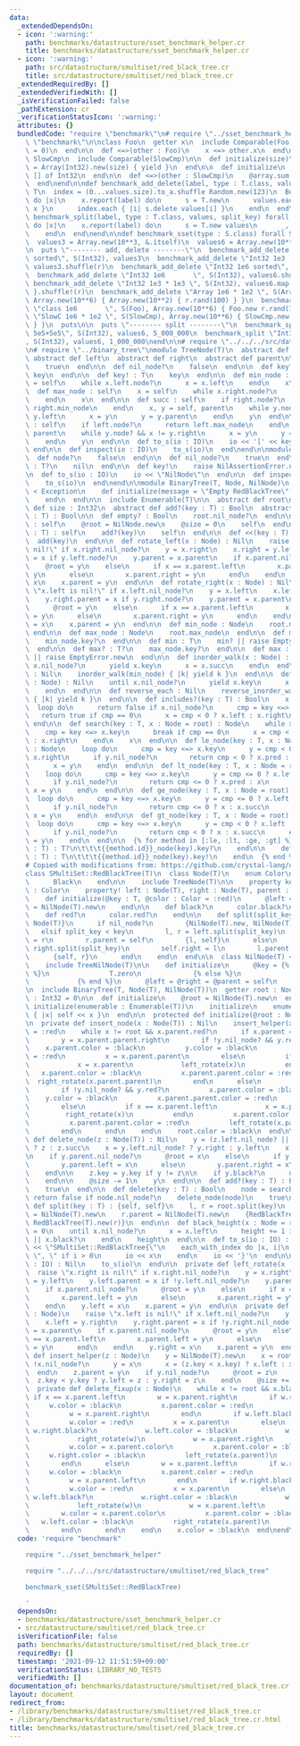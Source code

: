 ```yaml
---
data:
  _extendedDependsOn:
  - icon: ':warning:'
    path: benchmarks/datastructure/sset_benchmark_helper.cr
    title: benchmarks/datastructure/sset_benchmark_helper.cr
  - icon: ':warning:'
    path: src/datastructure/smultiset/red_black_tree.cr
    title: src/datastructure/smultiset/red_black_tree.cr
  _extendedRequiredBy: []
  _extendedVerifiedWith: []
  _isVerificationFailed: false
  _pathExtension: cr
  _verificationStatusIcon: ':warning:'
  attributes: {}
  bundledCode: "require \"benchmark\"\n# require \"../sset_benchmark_helper\"\nrequire\
    \ \"benchmark\"\n\nclass Foo\n  getter x\n  include Comparable(Foo)\n\n  def initialize(@x\
    \ = 0)\n  end\n\n  def <=>(other : Foo)\n    x <=> other.x\n  end\nend\n\nclass\
    \ SlowCmp\n  include Comparable(SlowCmp)\n\n  def initialize(size)\n    @array\
    \ = Array(Int32).new(size) { yield }\n  end\n\n  def initialize\n    @array =\
    \ [] of Int32\n  end\n\n  def <=>(other : SlowCmp)\n    @array.sum <=> other.@array.sum\n\
    \  end\nend\n\ndef benchmark_add_delete(label, type : T.class, values) forall\
    \ T\n  index = (0...values.size).to_a.shuffle Random.new(123)\n  Benchmark.ips\
    \ do |x|\n    x.report(label) do\n      s = T.new\n      values.each { |x| s.add\
    \ x }\n      index.each { |i| s.delete values[i] }\n    end\n  end\nend\n\ndef\
    \ benchmark_split(label, type : T.class, values, split_key) forall T\n  Benchmark.ips\
    \ do |x|\n    x.report(label) do\n      s = T.new values\n      _, _ = s.split(split_key)\n\
    \    end\n  end\nend\n\ndef benchmark_sset(type : S.class) forall S\n  r = Random.new(12345)\n\
    \  values3 = Array.new(10**3, &.itself)\n  values6 = Array.new(10**6, &.itself)\n\
    \n  puts \"-------- add, delete --------\"\n  benchmark_add_delete \"Int32 1e3\
    \ sorted\", S(Int32), values3\n  benchmark_add_delete \"Int32 1e3       \", S(Int32),\
    \ values3.shuffle(r)\n  benchmark_add_delete \"Int32 1e6 sorted\", S(Int32), values6\n\
    \  benchmark_add_delete \"Int32 1e6       \", S(Int32), values6.shuffle(r)\n \
    \ benchmark_add_delete \"Int32 1e3 * 1e3 \", S(Int32), values6.map { |x| x % 1000\
    \ }.shuffle!(r)\n  benchmark_add_delete \"Array 1e6 * 1e2 \", S(Array(Int32)),\
    \ Array.new(10**6) { Array.new(10**2) { r.rand(100) } }\n  benchmark_add_delete\
    \ \"class 1e6       \", S(Foo), Array.new(10**6) { Foo.new r.rand(100) }\n  benchmark_add_delete\
    \ \"SlowC 1e6 * 1e2 \", S(SlowCmp), Array.new(10**6) { SlowCmp.new(100) { r.rand(100)\
    \ } }\n  puts\n\n  puts \"-------- split --------\"\n  benchmark_split \"Int32\
    \ 5e5+5e5\", S(Int32), values6, 5_000_000\n  benchmark_split \"Int32 1e5+9e5\"\
    , S(Int32), values6, 1_000_000\nend\n\n# require \"../../../src/datastructure/smultiset/red_black_tree\"\
    \n# require \"../binary_tree\"\nmodule TreeNode(T)\n  abstract def key : T\n \
    \ abstract def left\n  abstract def right\n  abstract def parent\n\n  def node?\n\
    \    true\n  end\n\n  def nil_node?\n    false\n  end\n\n  def key? : T?\n   \
    \ key\n  end\n\n  def key! : T\n    key\n  end\n\n  def min_node : self\n    x\
    \ = self\n    while x.left.node?\n      x = x.left\n    end\n    x\n  end\n\n\
    \  def max_node : self\n    x = self\n    while x.right.node?\n      x = x.right\n\
    \    end\n    x\n  end\n\n  def succ : self\n    if right.node?\n      return\
    \ right.min_node\n    end\n    x, y = self, parent\n    while y.node? && x !=\
    \ y.left\n      x = y\n      y = y.parent\n    end\n    y\n  end\n\n  def pred\
    \ : self\n    if left.node?\n      return left.max_node\n    end\n    x, y = self,\
    \ parent\n    while y.node? && x != y.right\n      x = y\n      y = y.parent\n\
    \    end\n    y\n  end\n\n  def to_s(io : IO)\n    io << '[' << key << ']'\n \
    \ end\n\n  def inspect(io : IO)\n    to_s(io)\n  end\nend\n\nmodule TreeNilNode(T)\n\
    \  def node?\n    false\n  end\n\n  def nil_node?\n    true\n  end\n\n  def key?\
    \ : T?\n    nil\n  end\n\n  def key!\n    raise NilAssertionError.new\n  end\n\
    \n  def to_s(io : IO)\n    io << \"NilNode\"\n  end\n\n  def inspect(io : IO)\n\
    \    to_s(io)\n  end\nend\n\nmodule BinaryTree(T, Node, NilNode)\n  class EmptyError\
    \ < Exception\n    def initialize(message = \"Empty RedBlackTree\")\n      super(message)\n\
    \    end\n  end\n\n  include Enumerable(T)\n\n  abstract def root\n  abstract\
    \ def size : Int32\n  abstract def add?(key : T) : Bool\n  abstract def delete(key\
    \ : T) : Bool\n\n  def empty? : Bool\n    root.nil_node?\n  end\n\n  def clear\
    \ : self\n    @root = NilNode.new\n    @size = 0\n    self\n  end\n\n  def add(key\
    \ : T) : self\n    add?(key)\n    self\n  end\n\n  def <<(key : T) : self\n  \
    \  add(key)\n  end\n\n  def rotate_left(x : Node) : Nil\n    raise \"x.right is\
    \ nil!\" if x.right.nil_node?\n    y = x.right\n    x.right = y.left\n    y.left.parent\
    \ = x if y.left.node?\n    y.parent = x.parent\n    if x.parent.nil_node?\n  \
    \    @root = y\n    else\n      if x == x.parent.left\n        x.parent.left =\
    \ y\n      else\n        x.parent.right = y\n      end\n    end\n    y.left =\
    \ x\n    x.parent = y\n  end\n\n  def rotate_right(x : Node) : Nil\n    raise\
    \ \"x.left is nil!\" if x.left.nil_node?\n    y = x.left\n    x.left = y.right\n\
    \    y.right.parent = x if y.right.node?\n    y.parent = x.parent\n    if x.parent.nil_node?\n\
    \      @root = y\n    else\n      if x == x.parent.left\n        x.parent.left\
    \ = y\n      else\n        x.parent.right = y\n      end\n    end\n    y.right\
    \ = x\n    x.parent = y\n  end\n\n  def min_node : Node\n    root.min_node\n \
    \ end\n\n  def max_node : Node\n    root.max_node\n  end\n\n  def min? : T?\n\
    \    min_node.key?\n  end\n\n  def min : T\n    min? || raise EmptyError.new\n\
    \  end\n\n  def max? : T?\n    max_node.key?\n  end\n\n  def max : T\n    max?\
    \ || raise EmptyError.new\n  end\n\n  def inorder_walk(x : Node) : Nil\n    until\
    \ x.nil_node?\n      yield x.key\n      x = x.succ\n    end\n  end\n\n  def each\
    \ : Nil\n    inorder_walk(min_node) { |k| yield k }\n  end\n\n  def reverse_inorder_walk(x\
    \ : Node) : Nil\n    until x.nil_node?\n      yield x.key\n      x = x.pred\n\
    \    end\n  end\n\n  def reverse_each : Nil\n    reverse_inorder_walk(max_node)\
    \ { |k| yield k }\n  end\n\n  def includes?(key : T) : Bool\n    x = root\n  \
    \  loop do\n      return false if x.nil_node?\n      cmp = key <=> x.key\n   \
    \   return true if cmp == 0\n      x = cmp < 0 ? x.left : x.right\n    end\n \
    \ end\n\n  def search(key : T, x : Node = root) : Node\n    while x.node?\n  \
    \    cmp = key <=> x.key\n      break if cmp == 0\n      x = cmp < 0 ? x.left\
    \ : x.right\n    end\n    x\n  end\n\n  def le_node(key : T, x : Node = root)\
    \ : Node\n    loop do\n      cmp = key <=> x.key\n      y = cmp < 0 ? x.left :\
    \ x.right\n      if y.nil_node?\n        return cmp < 0 ? x.pred : x\n      end\n\
    \      x = y\n    end\n  end\n\n  def lt_node(key : T, x : Node = root) : Node\n\
    \    loop do\n      cmp = key <=> x.key\n      y = cmp <= 0 ? x.left : x.right\n\
    \      if y.nil_node?\n        return cmp <= 0 ? x.pred : x\n      end\n     \
    \ x = y\n    end\n  end\n\n  def ge_node(key : T, x : Node = root) : Node\n  \
    \  loop do\n      cmp = key <=> x.key\n      y = cmp <= 0 ? x.left : x.right\n\
    \      if y.nil_node?\n        return cmp <= 0 ? x : x.succ\n      end\n     \
    \ x = y\n    end\n  end\n\n  def gt_node(key : T, x : Node = root) : Node\n  \
    \  loop do\n      cmp = key <=> x.key\n      y = cmp < 0 ? x.left : x.right\n\
    \      if y.nil_node?\n        return cmp < 0 ? x : x.succ\n      end\n      x\
    \ = y\n    end\n  end\n\n  {% for method in [:le, :lt, :ge, :gt] %}\n    def {{method.id}}(key\
    \ : T) : T?\n\t\t\t{{method.id}}_node(key).key?\n    end\n\n    def {{method.id}}!(key\
    \ : T) : T\n\t\t\t{{method.id}}_node(key).key!\n    end\n  {% end %}\nend\n\n\
    # Copied with modifications from: https://github.com/crystal-lang/crystal/blob/1.1.1/samples/red_black_tree.cr\n\
    class SMultiSet::RedBlackTree(T)\n  class Node(T)\n    enum Color\n      Red\n\
    \      Black\n    end\n\n    include TreeNode(T)\n\n    property key : T, color\
    \ : Color\n    property! left : Node(T), right : Node(T), parent : Node(T)\n\n\
    \    def initialize(@key : T, @color : Color = :red)\n      @left = @right = @parent\
    \ = NilNode(T).new\n    end\n\n    def black?\n      color.black?\n    end\n\n\
    \    def red?\n      color.red?\n    end\n\n    def split(split_key : T) : {Node(T),\
    \ Node(T)}\n      if nil_node?\n        {NilNode(T).new, NilNode(T).new}\n   \
    \   elsif split_key < key\n        l, r = left.split(split_key)\n        self.left\
    \ = r\n        r.parent = self\n        {l, self}\n      else\n        l, r =\
    \ right.split(split_key)\n        self.right = l\n        l.parent = self\n  \
    \      {self, r}\n      end\n    end\n  end\n\n  class NilNode(T) < Node(T)\n\
    \    include TreeNilNode(T)\n\n    def initialize\n      @key = {% if T.class.has_method?(:zero)\
    \ %}\n               T.zero\n             {% else %}\n               T.new\n \
    \            {% end %}\n      @left = @right = @parent = self\n    end\n  end\n\
    \n  include BinaryTree(T, Node(T), NilNode(T))\n  getter root : Node(T), size\
    \ : Int32 = 0\n\n  def initialize\n    @root = NilNode(T).new\n  end\n\n  def\
    \ initialize(enumerable : Enumerable(T))\n    initialize\n    enumerable.each\
    \ { |x| self << x }\n  end\n\n  protected def initialize(@root : Node(T))\n  end\n\
    \n  private def insert_node(x : Node(T)) : Nil\n    insert_helper(x)\n\n    x.color\
    \ = :red\n    while x != root && x.parent.red?\n      if x.parent == x.parent.parent.left\n\
    \        y = x.parent.parent.right\n        if !y.nil_node? && y.red?\n      \
    \    x.parent.color = :black\n          y.color = :black\n          x.parent.parent.color\
    \ = :red\n          x = x.parent.parent\n        else\n          if x == x.parent.right\n\
    \            x = x.parent\n            left_rotate(x)\n          end\n       \
    \   x.parent.color = :black\n          x.parent.parent.color = :red\n        \
    \  right_rotate(x.parent.parent)\n        end\n      else\n        y = x.parent.parent.left\n\
    \        if !y.nil_node? && y.red?\n          x.parent.color = :black\n      \
    \    y.color = :black\n          x.parent.parent.color = :red\n          x = x.parent.parent\n\
    \        else\n          if x == x.parent.left\n            x = x.parent\n   \
    \         right_rotate(x)\n          end\n          x.parent.color = :black\n\
    \          x.parent.parent.color = :red\n          left_rotate(x.parent.parent)\n\
    \        end\n      end\n    end\n    root.color = :black\n  end\n\n  private\
    \ def delete_node(z : Node(T)) : Nil\n    y = (z.left.nil_node? || z.right.nil_node?)\
    \ ? z : z.succ\n    x = y.left.nil_node? ? y.right : y.left\n    x.parent = y.parent\n\
    \n    if y.parent.nil_node?\n      @root = x\n    else\n      if y == y.parent.left\n\
    \        y.parent.left = x\n      else\n        y.parent.right = x\n      end\n\
    \    end\n\n    z.key = y.key if y != z\n\n    if y.black?\n      delete_fixup(x)\n\
    \    end\n\n    @size -= 1\n    y\n  end\n\n  def add?(key : T) : Bool\n    insert_node(Node.new(key))\n\
    \    true\n  end\n\n  def delete(key : T) : Bool\n    node = search(key)\n   \
    \ return false if node.nil_node?\n    delete_node(node)\n    true\n  end\n\n \
    \ def split(key : T) : {self, self}\n    l, r = root.split(key)\n    l.parent\
    \ = NilNode(T).new\n    r.parent = NilNode(T).new\n    {RedBlackTree(T).new(l),\
    \ RedBlackTree(T).new(r)}\n  end\n\n  def black_height(x : Node = root)\n    height\
    \ = 0\n    until x.nil_node?\n      x = x.left\n      height += 1 if x.nil_node?\
    \ || x.black?\n    end\n    height\n  end\n\n  def to_s(io : IO) : Nil\n    io\
    \ << \"SMultiSet::RedBlackTree{\"\n    each_with_index do |x, i|\n      io <<\
    \ \", \" if i > 0\n      io << x\n    end\n    io << '}'\n  end\n\n  def inspect(io\
    \ : IO) : Nil\n    to_s(io)\n  end\n\n  private def left_rotate(x : Node)\n  \
    \  raise \"x.right is nil!\" if x.right.nil_node?\n    y = x.right\n    x.right\
    \ = y.left\n    y.left.parent = x if !y.left.nil_node?\n    y.parent = x.parent\n\
    \    if x.parent.nil_node?\n      @root = y\n    else\n      if x == x.parent.left\n\
    \        x.parent.left = y\n      else\n        x.parent.right = y\n      end\n\
    \    end\n    y.left = x\n    x.parent = y\n  end\n\n  private def right_rotate(x\
    \ : Node)\n    raise \"x.left is nil!\" if x.left.nil_node?\n    y = x.left\n\
    \    x.left = y.right\n    y.right.parent = x if !y.right.nil_node?\n    y.parent\
    \ = x.parent\n    if x.parent.nil_node?\n      @root = y\n    else\n      if x\
    \ == x.parent.left\n        x.parent.left = y\n      else\n        x.parent.right\
    \ = y\n      end\n    end\n    y.right = x\n    x.parent = y\n  end\n\n  private\
    \ def insert_helper(z : Node)\n    y = NilNode(T).new\n    x = root\n    while\
    \ !x.nil_node?\n      y = x\n      x = (z.key < x.key) ? x.left : x.right\n  \
    \  end\n    z.parent = y\n    if y.nil_node?\n      @root = z\n    else\n    \
    \  z.key < y.key ? y.left = z : y.right = z\n    end\n    @size += 1\n  end\n\n\
    \  private def delete_fixup(x : Node)\n    while x != root && x.black?\n     \
    \ if x == x.parent.left\n        w = x.parent.right\n        if w.red?\n     \
    \     w.color = :black\n          x.parent.color = :red\n          left_rotate(x.parent)\n\
    \          w = x.parent.right\n        end\n        if w.left.black? && w.right.black?\n\
    \          w.color = :red\n          x = x.parent\n        else\n          if\
    \ w.right.black?\n            w.left.color = :black\n            w.color = :red\n\
    \            right_rotate(w)\n            w = x.parent.right\n          end\n\
    \          w.color = x.parent.color\n          x.parent.color = :black\n     \
    \     w.right.color = :black\n          left_rotate(x.parent)\n          x = root\n\
    \        end\n      else\n        w = x.parent.left\n        if w.red?\n     \
    \     w.color = :black\n          x.parent.color = :red\n          right_rotate(x.parent)\n\
    \          w = x.parent.left\n        end\n        if w.right.black? && w.left.black?\n\
    \          w.color = :red\n          x = x.parent\n        else\n          if\
    \ w.left.black?\n            w.right.color = :black\n            w.color = :red\n\
    \            left_rotate(w)\n            w = x.parent.left\n          end\n  \
    \        w.color = x.parent.color\n          x.parent.color = :black\n       \
    \   w.left.color = :black\n          right_rotate(x.parent)\n          x = root\n\
    \        end\n      end\n    end\n    x.color = :black\n  end\nend\n\nbenchmark_sset(SMultiSet::RedBlackTree)\n"
  code: 'require "benchmark"

    require "../sset_benchmark_helper"

    require "../../../src/datastructure/smultiset/red_black_tree"

    benchmark_sset(SMultiSet::RedBlackTree)

    '
  dependsOn:
  - benchmarks/datastructure/sset_benchmark_helper.cr
  - src/datastructure/smultiset/red_black_tree.cr
  isVerificationFile: false
  path: benchmarks/datastructure/smultiset/red_black_tree.cr
  requiredBy: []
  timestamp: '2021-09-12 11:51:59+09:00'
  verificationStatus: LIBRARY_NO_TESTS
  verifiedWith: []
documentation_of: benchmarks/datastructure/smultiset/red_black_tree.cr
layout: document
redirect_from:
- /library/benchmarks/datastructure/smultiset/red_black_tree.cr
- /library/benchmarks/datastructure/smultiset/red_black_tree.cr.html
title: benchmarks/datastructure/smultiset/red_black_tree.cr
---
```

